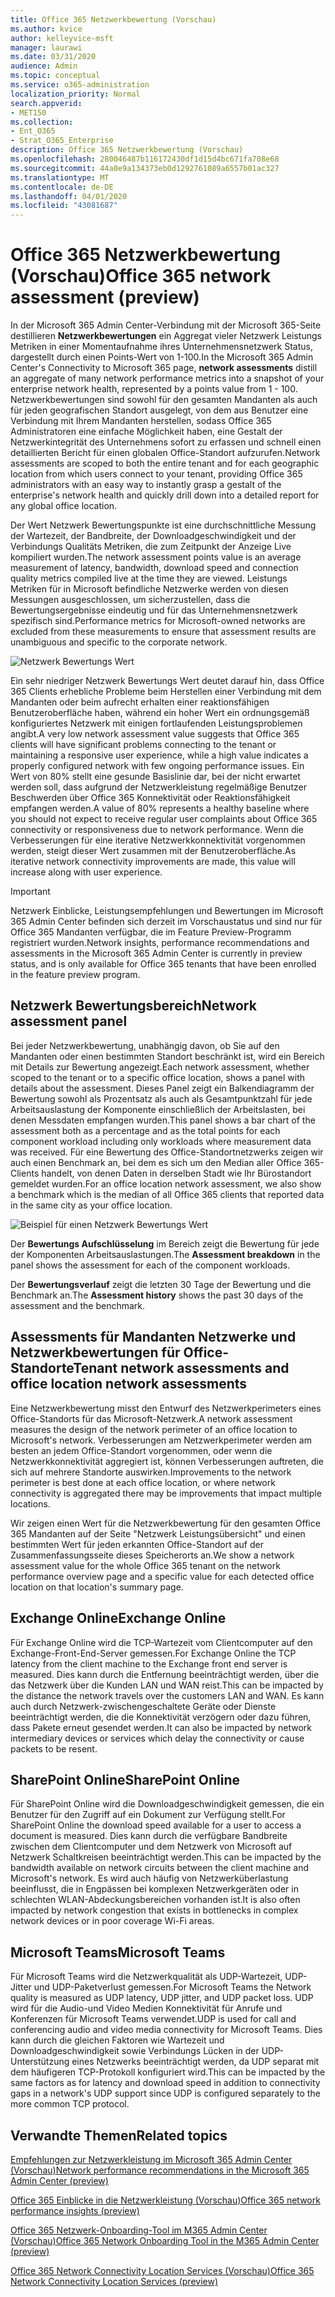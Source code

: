 ```yaml
---
title: Office 365 Netzwerkbewertung (Vorschau)
ms.author: kvice
author: kelleyvice-msft
manager: laurawi
ms.date: 03/31/2020
audience: Admin
ms.topic: conceptual
ms.service: o365-administration
localization_priority: Normal
search.appverid:
- MET150
ms.collection:
- Ent_O365
- Strat_O365_Enterprise
description: Office 365 Netzwerkbewertung (Vorschau)
ms.openlocfilehash: 280046487b116172430df1d15d4bc671fa708e68
ms.sourcegitcommit: 44a0e9a134373eb0d1292761089a6557b01ac327
ms.translationtype: MT
ms.contentlocale: de-DE
ms.lasthandoff: 04/01/2020
ms.locfileid: "43081687"
---
```

# <a name="office-365-network-assessment-preview"></a><span data-ttu-id="c3f97-103">Office 365 Netzwerkbewertung (Vorschau)</span><span class="sxs-lookup"><span data-stu-id="c3f97-103">Office 365 network assessment (preview)</span></span>

<span data-ttu-id="c3f97-104">In der Microsoft 365 Admin Center-Verbindung mit der Microsoft 365-Seite destillieren **Netzwerkbewertungen** ein Aggregat vieler Netzwerk Leistungs Metriken in einer Momentaufnahme ihres Unternehmensnetzwerk Status, dargestellt durch einen Points-Wert von 1-100.</span><span class="sxs-lookup"><span data-stu-id="c3f97-104">In the Microsoft 365 Admin Center's Connectivity to Microsoft 365 page, **network assessments** distill an aggregate of many network performance metrics into a snapshot of your enterprise network health, represented by a points value from 1 - 100.</span></span> <span data-ttu-id="c3f97-105">Netzwerkbewertungen sind sowohl für den gesamten Mandanten als auch für jeden geografischen Standort ausgelegt, von dem aus Benutzer eine Verbindung mit Ihrem Mandanten herstellen, sodass Office 365 Administratoren eine einfache Möglichkeit haben, eine Gestalt der Netzwerkintegrität des Unternehmens sofort zu erfassen und schnell einen detaillierten Bericht für einen globalen Office-Standort aufzurufen.</span><span class="sxs-lookup"><span data-stu-id="c3f97-105">Network assessments are scoped to both the entire tenant and for each geographic location from which users connect to your tenant, providing Office 365 administrators with an easy way to instantly grasp a gestalt of the enterprise's network health and quickly drill down into a detailed report for any global office location.</span></span>

<span data-ttu-id="c3f97-106">Der Wert Netzwerk Bewertungspunkte ist eine durchschnittliche Messung der Wartezeit, der Bandbreite, der Downloadgeschwindigkeit und der Verbindungs Qualitäts Metriken, die zum Zeitpunkt der Anzeige Live kompiliert wurden.</span><span class="sxs-lookup"><span data-stu-id="c3f97-106">The network assessment points value is an average measurement of latency, bandwidth, download speed and connection quality metrics compiled live at the time they are viewed.</span></span> <span data-ttu-id="c3f97-107">Leistungs Metriken für in Microsoft befindliche Netzwerke werden von diesen Messungen ausgeschlossen, um sicherzustellen, dass die Bewertungsergebnisse eindeutig und für das Unternehmensnetzwerk spezifisch sind.</span><span class="sxs-lookup"><span data-stu-id="c3f97-107">Performance metrics for Microsoft-owned networks are excluded from these measurements to ensure that assessment results are unambiguous and specific to the corporate network.</span></span>

![Netzwerk Bewertungs Wert](Media/m365-mac-perf/m365-mac-perf-overview-score-top.png)

<span data-ttu-id="c3f97-109">Ein sehr niedriger Netzwerk Bewertungs Wert deutet darauf hin, dass Office 365 Clients erhebliche Probleme beim Herstellen einer Verbindung mit dem Mandanten oder beim aufrecht erhalten einer reaktionsfähigen Benutzeroberfläche haben, während ein hoher Wert ein ordnungsgemäß konfiguriertes Netzwerk mit einigen fortlaufenden Leistungsproblemen angibt.</span><span class="sxs-lookup"><span data-stu-id="c3f97-109">A very low network assessment value suggests that Office 365 clients will have significant problems connecting to the tenant or maintaining a responsive user experience, while a high value indicates a properly configured network with few ongoing performance issues.</span></span> <span data-ttu-id="c3f97-110">Ein Wert von 80% stellt eine gesunde Basislinie dar, bei der nicht erwartet werden soll, dass aufgrund der Netzwerkleistung regelmäßige Benutzer Beschwerden über Office 365 Konnektivität oder Reaktionsfähigkeit empfangen werden.</span><span class="sxs-lookup"><span data-stu-id="c3f97-110">A value of 80% represents a healthy baseline where you should not expect to receive regular user complaints about Office 365 connectivity or responsiveness due to network performance.</span></span> <span data-ttu-id="c3f97-111">Wenn die Verbesserungen für eine iterative Netzwerkkonnektivität vorgenommen werden, steigt dieser Wert zusammen mit der Benutzeroberfläche.</span><span class="sxs-lookup"><span data-stu-id="c3f97-111">As iterative network connectivity improvements are made, this value will increase along with user experience.</span></span>

>[!IMPORTANT]
><span data-ttu-id="c3f97-112">Netzwerk Einblicke, Leistungsempfehlungen und Bewertungen im Microsoft 365 Admin Center befinden sich derzeit im Vorschaustatus und sind nur für Office 365 Mandanten verfügbar, die im Feature Preview-Programm registriert wurden.</span><span class="sxs-lookup"><span data-stu-id="c3f97-112">Network insights, performance recommendations and assessments in the Microsoft 365 Admin Center is currently in preview status, and is only available for Office 365 tenants that have been enrolled in the feature preview program.</span></span>

## <a name="network-assessment-panel"></a><span data-ttu-id="c3f97-113">Netzwerk Bewertungsbereich</span><span class="sxs-lookup"><span data-stu-id="c3f97-113">Network assessment panel</span></span>

<span data-ttu-id="c3f97-114">Bei jeder Netzwerkbewertung, unabhängig davon, ob Sie auf den Mandanten oder einen bestimmten Standort beschränkt ist, wird ein Bereich mit Details zur Bewertung angezeigt.</span><span class="sxs-lookup"><span data-stu-id="c3f97-114">Each network assessment, whether scoped to the tenant or to a specific office location, shows a panel with details about the assessment.</span></span> <span data-ttu-id="c3f97-115">Dieses Panel zeigt ein Balkendiagramm der Bewertung sowohl als Prozentsatz als auch als Gesamtpunktzahl für jede Arbeitsauslastung der Komponente einschließlich der Arbeitslasten, bei denen Messdaten empfangen wurden.</span><span class="sxs-lookup"><span data-stu-id="c3f97-115">This panel shows a bar chart of the assessment both as a percentage and as the total points for each component workload including only workloads where measurement data was received.</span></span> <span data-ttu-id="c3f97-116">Für eine Bewertung des Office-Standortnetzwerks zeigen wir auch einen Benchmark an, bei dem es sich um den Median aller Office 365-Clients handelt, von denen Daten in derselben Stadt wie Ihr Bürostandort gemeldet wurden.</span><span class="sxs-lookup"><span data-stu-id="c3f97-116">For an office location network assessment, we also show a benchmark which is the median of all Office 365 clients that reported data in the same city as your office location.</span></span>

![Beispiel für einen Netzwerk Bewertungs Wert](Media/m365-mac-perf/m365-mac-perf-overview-score.png)

<span data-ttu-id="c3f97-118">Der **Bewertungs Aufschlüsselung** im Bereich zeigt die Bewertung für jede der Komponenten Arbeitsauslastungen.</span><span class="sxs-lookup"><span data-stu-id="c3f97-118">The **Assessment breakdown** in the panel shows the assessment for each of the component workloads.</span></span>

<span data-ttu-id="c3f97-119">Der **Bewertungsverlauf** zeigt die letzten 30 Tage der Bewertung und die Benchmark an.</span><span class="sxs-lookup"><span data-stu-id="c3f97-119">The **Assessment history** shows the past 30 days of the assessment and the benchmark.</span></span>

## <a name="tenant-network-assessments-and-office-location-network-assessments"></a><span data-ttu-id="c3f97-120">Assessments für Mandanten Netzwerke und Netzwerkbewertungen für Office-Standorte</span><span class="sxs-lookup"><span data-stu-id="c3f97-120">Tenant network assessments and office location network assessments</span></span>

<span data-ttu-id="c3f97-121">Eine Netzwerkbewertung misst den Entwurf des Netzwerkperimeters eines Office-Standorts für das Microsoft-Netzwerk.</span><span class="sxs-lookup"><span data-stu-id="c3f97-121">A network assessment measures the design of the network perimeter of an office location to Microsoft's network.</span></span> <span data-ttu-id="c3f97-122">Verbesserungen am Netzwerkperimeter werden am besten an jedem Office-Standort vorgenommen, oder wenn die Netzwerkkonnektivität aggregiert ist, können Verbesserungen auftreten, die sich auf mehrere Standorte auswirken.</span><span class="sxs-lookup"><span data-stu-id="c3f97-122">Improvements to the network perimeter is best done at each office location, or where network connectivity is aggregated there may be improvements that impact multiple locations.</span></span>

<span data-ttu-id="c3f97-123">Wir zeigen einen Wert für die Netzwerkbewertung für den gesamten Office 365 Mandanten auf der Seite "Netzwerk Leistungsübersicht" und einen bestimmten Wert für jeden erkannten Office-Standort auf der Zusammenfassungsseite dieses Speicherorts an.</span><span class="sxs-lookup"><span data-stu-id="c3f97-123">We show a network assessment value for the whole Office 365 tenant on the network performance overview page and a specific value for each detected office location on that location's summary page.</span></span>

## <a name="exchange-online"></a><span data-ttu-id="c3f97-124">Exchange Online</span><span class="sxs-lookup"><span data-stu-id="c3f97-124">Exchange Online</span></span>

<span data-ttu-id="c3f97-125">Für Exchange Online wird die TCP-Wartezeit vom Clientcomputer auf den Exchange-Front-End-Server gemessen.</span><span class="sxs-lookup"><span data-stu-id="c3f97-125">For Exchange Online the TCP latency from the client machine to the Exchange front end server is measured.</span></span> <span data-ttu-id="c3f97-126">Dies kann durch die Entfernung beeinträchtigt werden, über die das Netzwerk über die Kunden LAN und WAN reist.</span><span class="sxs-lookup"><span data-stu-id="c3f97-126">This can be impacted by the distance the network travels over the customers LAN and WAN.</span></span> <span data-ttu-id="c3f97-127">Es kann auch durch Netzwerk-zwischengeschaltete Geräte oder Dienste beeinträchtigt werden, die die Konnektivität verzögern oder dazu führen, dass Pakete erneut gesendet werden.</span><span class="sxs-lookup"><span data-stu-id="c3f97-127">It can also be impacted by network intermediary devices or services which delay the connectivity or cause packets to be resent.</span></span>

## <a name="sharepoint-online"></a><span data-ttu-id="c3f97-128">SharePoint Online</span><span class="sxs-lookup"><span data-stu-id="c3f97-128">SharePoint Online</span></span>

<span data-ttu-id="c3f97-129">Für SharePoint Online wird die Downloadgeschwindigkeit gemessen, die ein Benutzer für den Zugriff auf ein Dokument zur Verfügung stellt.</span><span class="sxs-lookup"><span data-stu-id="c3f97-129">For SharePoint Online the download speed available for a user to access a document is measured.</span></span> <span data-ttu-id="c3f97-130">Dies kann durch die verfügbare Bandbreite zwischen dem Clientcomputer und dem Netzwerk von Microsoft auf Netzwerk Schaltkreisen beeinträchtigt werden.</span><span class="sxs-lookup"><span data-stu-id="c3f97-130">This can be impacted by the bandwidth available on network circuits between the client machine and Microsoft's network.</span></span> <span data-ttu-id="c3f97-131">Es wird auch häufig von Netzwerküberlastung beeinflusst, die in Engpässen bei komplexen Netzwerkgeräten oder in schlechten WLAN-Abdeckungsbereichen vorhanden ist.</span><span class="sxs-lookup"><span data-stu-id="c3f97-131">It is also often impacted by network congestion that exists in bottlenecks in complex network devices or in poor coverage Wi-Fi areas.</span></span>

## <a name="microsoft-teams"></a><span data-ttu-id="c3f97-132">Microsoft Teams</span><span class="sxs-lookup"><span data-stu-id="c3f97-132">Microsoft Teams</span></span>

<span data-ttu-id="c3f97-133">Für Microsoft Teams wird die Netzwerkqualität als UDP-Wartezeit, UDP-Jitter und UDP-Paketverlust gemessen.</span><span class="sxs-lookup"><span data-stu-id="c3f97-133">For Microsoft Teams the Network quality is measured as UDP latency, UDP jitter, and UDP packet loss.</span></span> <span data-ttu-id="c3f97-134">UDP wird für die Audio-und Video Medien Konnektivität für Anrufe und Konferenzen für Microsoft Teams verwendet.</span><span class="sxs-lookup"><span data-stu-id="c3f97-134">UDP is used for call and conferencing audio and video media connectivity for Microsoft Teams.</span></span> <span data-ttu-id="c3f97-135">Dies kann durch die gleichen Faktoren wie Wartezeit und Downloadgeschwindigkeit sowie Verbindungs Lücken in der UDP-Unterstützung eines Netzwerks beeinträchtigt werden, da UDP separat mit dem häufigeren TCP-Protokoll konfiguriert wird.</span><span class="sxs-lookup"><span data-stu-id="c3f97-135">This can be impacted by the same factors as for latency and download speed in addition to connectivity gaps in a network's UDP support since UDP is configured separately to the more common TCP protocol.</span></span>

## <a name="related-topics"></a><span data-ttu-id="c3f97-136">Verwandte Themen</span><span class="sxs-lookup"><span data-stu-id="c3f97-136">Related topics</span></span>

[<span data-ttu-id="c3f97-137">Empfehlungen zur Netzwerkleistung im Microsoft 365 Admin Center (Vorschau)</span><span class="sxs-lookup"><span data-stu-id="c3f97-137">Network performance recommendations in the Microsoft 365 Admin Center (preview)</span></span>](office-365-network-mac-perf-overview.md)

[<span data-ttu-id="c3f97-138">Office 365 Einblicke in die Netzwerkleistung (Vorschau)</span><span class="sxs-lookup"><span data-stu-id="c3f97-138">Office 365 network performance insights (preview)</span></span>](office-365-network-mac-perf-insights.md)

[<span data-ttu-id="c3f97-139">Office 365 Netzwerk-Onboarding-Tool im M365 Admin Center (Vorschau)</span><span class="sxs-lookup"><span data-stu-id="c3f97-139">Office 365 Network Onboarding Tool in the M365 Admin Center (preview)</span></span>](office-365-network-mac-perf-onboarding-tool.md)

[<span data-ttu-id="c3f97-140">Office 365 Network Connectivity Location Services (Vorschau)</span><span class="sxs-lookup"><span data-stu-id="c3f97-140">Office 365 Network Connectivity Location Services (preview)</span></span>](office-365-network-mac-location-services.md)
